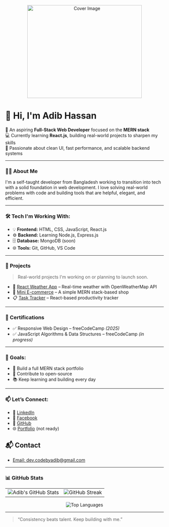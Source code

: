 <p align="center">
  <img src="https://miro.medium.com/v2/resize:fit:1400/0*BoZuMV2kfcjiiTDV.png" alt="Cover Image" width="85%" height="295px"/>
</p>

# 👋 Hi, I'm Adib Hassan

🎯 An aspiring **Full-Stack Web Developer** focused on the **MERN stack**  
💻 Currently learning **React.js**, building real-world projects to sharpen my skills  
🚀 Passionate about clean UI, fast performance, and scalable backend systems  

---

### 🧑‍💻 About Me

I'm a self-taught developer from Bangladesh working to transition into tech with a solid foundation in web development. I love solving real-world problems with code and building tools that are helpful, elegant, and efficient.

---

### 🛠️ Tech I'm Working With:
- 💡 **Frontend:** HTML, CSS, JavaScript, React.js
- ⚙️ **Backend:** Learning Node.js, Express.js
- 🗄️ **Database:** MongoDB (soon)
- 🌐 **Tools:** Git, GitHub, VS Code

---

### 💼 Projects
> Real-world projects I'm working on or planning to launch soon.

- 📱 [React Weather App](#) – Real-time weather with OpenWeatherMap API  
- 🛒 [Mini E-commerce](#) – A simple MERN stack-based shop  
- 📋 [Task Tracker](#) – React-based productivity tracker  

---

### 🧾 Certifications
- ✅ Responsive Web Design – freeCodeCamp *(2025)*  
- ✅ JavaScript Algorithms & Data Structures – freeCodeCamp *(in progress)*  

---

### 📌 Goals:
- 🔭 Build a full MERN stack portfolio
- 🌱 Contribute to open-source
- 📚 Keep learning and building every day

---

### 📫 Let’s Connect:
- 💼 [LinkedIn](https://www.linkedin.com/in/codebyadib)
- 🐙 [Facebook](https://facebook.com/codebyadibdev)
- 🤖 [GitHub](https://github.com/codebyadib)
- 🌐 [Portfolio](#) (not ready)

## 📬 Contact
- [Email: dev.codebyadib@gmail.com](mailto:dev.codebyadib@gmail.com)

---

### 📊 GitHub Stats

<table>
  <tr>
    <td>
      <img src="https://github-readme-stats.vercel.app/api?username=codebyadib&show_icons=true&theme=tokyonight" alt="Adib's GitHub Stats"/>
    </td>
    <td>
      <img src="https://streak-stats.demolab.com?user=codebyadib&theme=tokyonight" alt="GitHub Streak"/>
    </td>
  </tr>
</table>

<div align="center">
  <img src="https://github-readme-stats.vercel.app/api/top-langs/?username=codebyadib&layout=compact&theme=tokyonight" alt="Top Languages"/>
</div>

---

> “Consistency beats talent. Keep building with me.”
